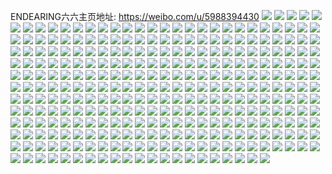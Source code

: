 ENDEARING六六主页地址: https://weibo.com/u/5988394430 
![](https://wx4.sinaimg.cn/mw2000/006xgGWWly1h9e01w6tvcj30zn1fckin.jpg) 
![](https://wx4.sinaimg.cn/mw2000/006xgGWWly1h9e01wlhxoj30zk1be15h.jpg) 
![](https://wx4.sinaimg.cn/mw2000/006xgGWWly1h9e01nsgfjj31o02807wh.jpg) 
![](https://wx4.sinaimg.cn/mw2000/006xgGWWly1h9893dg6o5j30o30uwdl2.jpg) 
![](https://wx4.sinaimg.cn/mw2000/006xgGWWly1h9893dqefij30nh0uowi0.jpg) 
![](https://wx4.sinaimg.cn/mw2000/006xgGWWly1h962uv27cnj31yc0wi4qp.jpg) 
![](https://wx4.sinaimg.cn/mw2000/006xgGWWly1h962v066c4j31yc0wi4qp.jpg) 
![](https://wx4.sinaimg.cn/mw2000/006xgGWWly1h962uwkbicj31yc0wib29.jpg) 
![](https://wx4.sinaimg.cn/mw2000/006xgGWWly1h962uydmwoj31yc0wib29.jpg) 
![](https://wx4.sinaimg.cn/mw2000/006xgGWWly1h95umk3745j30u01sx494.jpg) 
![](https://wx4.sinaimg.cn/mw2000/006xgGWWly1h8xre4f1rbj31o0280as6.jpg) 
![](https://wx4.sinaimg.cn/mw2000/006xgGWWly1h8xre2g7eoj31o0280dy6.jpg) 
![](https://wx4.sinaimg.cn/mw2000/006xgGWWly1h8xre3pvrxj31o0280b29.jpg) 
![](https://wx4.sinaimg.cn/mw2000/006xgGWWly1h8xre1gtnyj31o0280e81.jpg) 
![](https://wx4.sinaimg.cn/mw2000/006xgGWWly1h8wty3c5m5j32c0340b2a.jpg) 
![](https://wx4.sinaimg.cn/mw2000/006xgGWWly1h8wty4hj3hj32c03404qq.jpg) 
![](https://wx4.sinaimg.cn/mw2000/006xgGWWly1h8qtx6lh8jj31400u0gsi.jpg) 
![](https://wx4.sinaimg.cn/mw2000/006xgGWWly1h8qtxzno84j30mt0ufjur.jpg) 
![](https://wx4.sinaimg.cn/mw2000/006xgGWWly1h8qtrsv58uj30u0140aim.jpg) 
![](https://wx4.sinaimg.cn/mw2000/006xgGWWly1h8qtx72ly0j31400u0qad.jpg) 
![](https://wx4.sinaimg.cn/mw2000/006xgGWWly1h8qty5vusqj30p80pr77a.jpg) 
![](https://wx4.sinaimg.cn/mw2000/006xgGWWly1h8qtry35boj30u0140jzb.jpg) 
![](https://wx4.sinaimg.cn/mw2000/006xgGWWly1h8qtxf39h1j30r70wbtf1.jpg) 
![](https://wx4.sinaimg.cn/mw2000/006xgGWWly1h8qtx7ulnsj30u0140qb2.jpg) 
![](https://wx4.sinaimg.cn/mw2000/006xgGWWly1h8qtx88pr9j30u0140gtz.jpg) 
![](https://wx4.sinaimg.cn/mw2000/006xgGWWly1h8ff8g3hgkj31o03vwhap.jpg) 
![](https://wx4.sinaimg.cn/mw2000/006xgGWWly1h89lmp5jt5j30u01o0wsa.jpg) 
![](https://wx4.sinaimg.cn/mw2000/006xgGWWly1h89lmworqjj30u01tials.jpg) 
![](https://wx4.sinaimg.cn/mw2000/006xgGWWly1h89lmkv8syj30u01eck4j.jpg) 
![](https://wx4.sinaimg.cn/mw2000/006xgGWWly1h89lmom07oj30u012sn55.jpg) 
![](https://wx4.sinaimg.cn/mw2000/006xgGWWly1h89lmli80ij30u01yaaov.jpg) 
![](https://wx4.sinaimg.cn/mw2000/006xgGWWly1h89lmovqxxj30r90wsjwe.jpg) 
![](https://wx4.sinaimg.cn/mw2000/006xgGWWly1h87ezev7tsj31o0280u0x.jpg) 
![](https://wx4.sinaimg.cn/mw2000/006xgGWWly1h87ezi7oljj31o0280kjm.jpg) 
![](https://wx4.sinaimg.cn/mw2000/006xgGWWly1h87ezlhfisj31o01o0qv5.jpg) 
![](https://wx4.sinaimg.cn/mw2000/006xgGWWly1h87ezdn6v9j31o0280kjm.jpg) 
![](https://wx4.sinaimg.cn/mw2000/006xgGWWly1h84kropahej30u00u0483.jpg) 
![](https://wx4.sinaimg.cn/mw2000/006xgGWWly1h84krlbo9fj30u00u00yy.jpg) 
![](https://wx4.sinaimg.cn/mw2000/006xgGWWly1h84kwb6e2rj30u014047d.jpg) 
![](https://wx4.sinaimg.cn/mw2000/006xgGWWly1h84krie8sbj30u0190wqs.jpg) 
![](https://wx4.sinaimg.cn/mw2000/006xgGWWly1h84krkhh61j30u01907f3.jpg) 
![](https://wx4.sinaimg.cn/mw2000/006xgGWWly1h84krjhx10j30u01a44ah.jpg) 
![](https://wx4.sinaimg.cn/mw2000/006xgGWWly1h7yvx0f1odj31o0280npe.jpg) 
![](https://wx4.sinaimg.cn/mw2000/006xgGWWly1h7yvus1sagj31hx1vf1ky.jpg) 
![](https://wx4.sinaimg.cn/mw2000/006xgGWWly1h7yvsv3p4pj31o0280npe.jpg) 
![](https://wx4.sinaimg.cn/mw2000/006xgGWWly1h7yvypogj8j30sd0wstlr.jpg) 
![](https://wx4.sinaimg.cn/mw2000/006xgGWWly1h7yvs15wr3j31o0280npe.jpg) 
![](https://wx4.sinaimg.cn/mw2000/006xgGWWly1h7yvy1a0mdj30u0140dwi.jpg) 
![](https://wx4.sinaimg.cn/mw2000/006xgGWWly1h7yvzqxjx2j30u0140qde.jpg) 
![](https://wx4.sinaimg.cn/mw2000/006xgGWWly1h7yw070ydgj30u014012p.jpg) 
![](https://wx4.sinaimg.cn/mw2000/006xgGWWly1h7yw019zizj30ti0tijww.jpg) 
![](https://wx4.sinaimg.cn/mw2000/006xgGWWly1h7yw1cq0prj30ov0ymwq1.jpg) 
![](https://wx4.sinaimg.cn/mw2000/006xgGWWly1h7yvrz4kmhj31o0280e82.jpg) 
![](https://wx4.sinaimg.cn/mw2000/006xgGWWly1h7yvpg0svlj31o0280x6p.jpg) 
![](https://wx4.sinaimg.cn/mw2000/006xgGWWly1h7yvphxbu3j31ho1hokfd.jpg) 
![](https://wx4.sinaimg.cn/mw2000/006xgGWWly1h7y5if0pk3j33402c0hdv.jpg) 
![](https://wx4.sinaimg.cn/mw2000/006xgGWWly1h7vu6nkptwj30mq0d2jrg.jpg) 
![](https://wx4.sinaimg.cn/mw2000/006xgGWWly1h7vp60tlboj30wi1yc1ky.jpg) 
![](https://wx4.sinaimg.cn/mw2000/006xgGWWly1h7vp63lgdjj30wi1ychdu.jpg) 
![](https://wx4.sinaimg.cn/mw2000/006xgGWWly1h7un1k1k12j30wi1ycb29.jpg) 
![](https://wx4.sinaimg.cn/mw2000/006xgGWWgy1h7mlxcbf1lj30q90q9th3.jpg) 
![](https://wx4.sinaimg.cn/mw2000/006xgGWWgy1h7mlxbu0hlj30tz0tz7du.jpg) 
![](https://wx4.sinaimg.cn/mw2000/006xgGWWgy1h7mlxcrtoxj30s20s2tgy.jpg) 
![](https://wx4.sinaimg.cn/mw2000/006xgGWWgy1h7mlxdb7ucj30u00u0gtn.jpg) 
![](https://wx4.sinaimg.cn/mw2000/006xgGWWly1h7ldu5slqij32c0340kjp.jpg) 
![](https://wx4.sinaimg.cn/mw2000/006xgGWWly1h7ldup6z3lj31o04g0b2b.jpg) 
![](https://wx4.sinaimg.cn/mw2000/006xgGWWly1h7ldu6w2vbj30u01vawoq.jpg) 
![](https://wx4.sinaimg.cn/mw2000/006xgGWWly1h7lduf59xhj32805004qt.jpg) 
![](https://wx4.sinaimg.cn/mw2000/006xgGWWly1h7ldoar446j31o02807wi.jpg) 
![](https://wx4.sinaimg.cn/mw2000/006xgGWWly1h7ldodkpm2j32801o07wi.jpg) 
![](https://wx4.sinaimg.cn/mw2000/006xgGWWly1h7ghv9pqajj31qz2tp4qs.jpg) 
![](https://wx4.sinaimg.cn/mw2000/006xgGWWly1h7ghvjn0flj319e1ykb29.jpg) 
![](https://wx4.sinaimg.cn/mw2000/006xgGWWly1h7ghvxhqjoj32c03404qs.jpg) 
![](https://wx4.sinaimg.cn/mw2000/006xgGWWly1h7ghxupt3fj33402c04qs.jpg) 
![](https://wx4.sinaimg.cn/mw2000/006xgGWWly1h7ghx9a114j30u0140jue.jpg) 
![](https://wx4.sinaimg.cn/mw2000/006xgGWWly1h7ghxjh0bcj32c0340h67.jpg) 
![](https://wx4.sinaimg.cn/mw2000/006xgGWWly1h7ghxozd7dj30sw13xk40.jpg) 
![](https://wx4.sinaimg.cn/mw2000/006xgGWWly1h7ghuxsb8uj30ey0qfgm8.jpg) 
![](https://wx4.sinaimg.cn/mw2000/006xgGWWly1h7ghz36qm7j32c034013w.jpg) 
![](https://wx4.sinaimg.cn/mw2000/006xgGWWly1h7ghx41lc7j32vh25mb2c.jpg) 
![](https://wx4.sinaimg.cn/mw2000/006xgGWWly1h7ghxzvd7dj31i814o4k6.jpg) 
![](https://wx4.sinaimg.cn/mw2000/006xgGWWly1h7ghyr2uinj33402c0b29.jpg) 
![](https://wx4.sinaimg.cn/mw2000/006xgGWWly1h7ghws9dtfj33402c04qt.jpg) 
![](https://wx4.sinaimg.cn/mw2000/006xgGWWly1h7ghxyw6ifj32c0340n7l.jpg) 
![](https://wx4.sinaimg.cn/mw2000/006xgGWWly1h7ghxee3rfj310n1niaet.jpg) 
![](https://wx4.sinaimg.cn/mw2000/006xgGWWly1h7ghz49ns8j30wi19mmyi.jpg) 
![](https://wx4.sinaimg.cn/mw2000/006xgGWWly1h7ghxo18i0j32s72354qr.jpg) 
![](https://wx4.sinaimg.cn/mw2000/006xgGWWly1h7ghywzhlmj31c0201qv6.jpg) 
![](https://wx4.sinaimg.cn/mw2000/006xgGWWly1h7ejmh0i7gj33402c04gy.jpg) 
![](https://wx4.sinaimg.cn/mw2000/006xgGWWly1h7ejmjbai9j32c03401l0.jpg) 
![](https://wx4.sinaimg.cn/mw2000/006xgGWWly1h7ejn3dizsj32c0340x6q.jpg) 
![](https://wx4.sinaimg.cn/mw2000/006xgGWWly1h7ejmc03v7j31o0280b2a.jpg) 
![](https://wx4.sinaimg.cn/mw2000/006xgGWWly1h7ejmwaspej30y71idnnj.jpg) 
![](https://wx4.sinaimg.cn/mw2000/006xgGWWly1h7ejmddvtwj32c0340kjm.jpg) 
![](https://wx4.sinaimg.cn/mw2000/006xgGWWly1h7ejmfbpcjj32c0340n7t.jpg) 
![](https://wx4.sinaimg.cn/mw2000/006xgGWWly1h7ejmowklvj33402c0b2d.jpg) 
![](https://wx4.sinaimg.cn/mw2000/006xgGWWly1h7ejmuk48aj333z2bzhdv.jpg) 
![](https://wx4.sinaimg.cn/mw2000/006xgGWWly1h7b1jmxizkj31400l6tam.jpg) 
![](https://wx4.sinaimg.cn/mw2000/006xgGWWly1h77jggax7pj30u00ya46e.jpg) 
![](https://wx4.sinaimg.cn/mw2000/006xgGWWly1h77jgh24y5j30z00u011p.jpg) 
![](https://wx4.sinaimg.cn/mw2000/006xgGWWly1h77jgwpq0rj32ba367jvc.jpg) 
![](https://wx4.sinaimg.cn/mw2000/006xgGWWly1h77jgy32k4j30wi1y8wif.jpg) 
![](https://wx4.sinaimg.cn/mw2000/006xgGWWly1h77jgvi9ctj30lr0sgn30.jpg) 
![](https://wx4.sinaimg.cn/mw2000/006xgGWWly1h77jh2icopj30uq0i3q94.jpg) 
![](https://wx4.sinaimg.cn/mw2000/006xgGWWly1h77jgkuax6j33402c0e3c.jpg) 
![](https://wx4.sinaimg.cn/mw2000/006xgGWWly1h77jgjg8e5j31o0280jvf.jpg) 
![](https://wx4.sinaimg.cn/mw2000/006xgGWWly1h72s9twh0uj31o0280qit.jpg) 
![](https://wx4.sinaimg.cn/mw2000/006xgGWWly1h72s9rijbuj31o0280wsn.jpg) 
![](https://wx4.sinaimg.cn/mw2000/006xgGWWly1h72s9vdf24j31o0280gxa.jpg) 
![](https://wx4.sinaimg.cn/mw2000/006xgGWWly1h71qp2yvv0j31o02807pe.jpg) 
![](https://wx4.sinaimg.cn/mw2000/006xgGWWly1h71qp7e76yj30wi1yc4k2.jpg) 
![](https://wx4.sinaimg.cn/mw2000/006xgGWWly1h6zf8f8rvlj30wi1ycb29.jpg) 
![](https://wx4.sinaimg.cn/mw2000/006xgGWWly1h6zf8fwd6oj31n918gahu.jpg) 
![](https://wx4.sinaimg.cn/mw2000/006xgGWWly1h6x2d0wyktj31o0280e81.jpg) 
![](https://wx4.sinaimg.cn/mw2000/006xgGWWly1h6x2d2p8goj31o0280dpo.jpg) 
![](https://wx4.sinaimg.cn/mw2000/006xgGWWly1h6x2d4pgdyj31o0280e81.jpg) 
![](https://wx4.sinaimg.cn/mw2000/006xgGWWly1h6qz1ytpflj31o0280kjl.jpg) 
![](https://wx4.sinaimg.cn/mw2000/006xgGWWly1h6qz2021psj31o0280kjl.jpg) 
![](https://wx4.sinaimg.cn/mw2000/006xgGWWly1h6q4tv8op4j30lh1c60y0.jpg) 
![](https://wx4.sinaimg.cn/mw2000/006xgGWWly1h6q4twtll1j30lq2bathr.jpg) 
![](https://wx4.sinaimg.cn/mw2000/006xgGWWly1h6q4tvtx89j30jj19odjc.jpg) 
![](https://wx4.sinaimg.cn/mw2000/006xgGWWly1h6q4txi49oj30lk1as43g.jpg) 
![](https://wx4.sinaimg.cn/mw2000/006xgGWWly1h6mn9dpisaj30sv0q6tb8.jpg) 
![](https://wx4.sinaimg.cn/mw2000/006xgGWWly1h6mn9f84w1j30td0ld750.jpg) 
![](https://wx4.sinaimg.cn/mw2000/006xgGWWly1h6mn9er33yj30t512p7e1.jpg) 
![](https://wx4.sinaimg.cn/mw2000/006xgGWWly1h6lcfijb2zj30mm0xwacb.jpg) 
![](https://wx4.sinaimg.cn/mw2000/006xgGWWly1h6lcgiyex7j31o0280gvw.jpg) 
![](https://wx4.sinaimg.cn/mw2000/006xgGWWly1h6c7577a2zj319535sn8r.jpg) 
![](https://wx4.sinaimg.cn/mw2000/006xgGWWly1h6c75chv3cj32804wsu10.jpg) 
![](https://wx4.sinaimg.cn/mw2000/006xgGWWly1h6c75zuvz7j323u35shdw.jpg) 
![](https://wx4.sinaimg.cn/mw2000/006xgGWWly1h6c75pl8ksj32c03404qp.jpg) 
![](https://wx4.sinaimg.cn/mw2000/006xgGWWly1h6c764rm3bj32861s2npe.jpg) 
![](https://wx4.sinaimg.cn/mw2000/006xgGWWly1h6c76lo6w7j31o0280x40.jpg) 
![](https://wx4.sinaimg.cn/mw2000/006xgGWWly1h62z9q3mcuj31o0280e82.jpg) 
![](https://wx4.sinaimg.cn/mw2000/006xgGWWly1h62z9ufbwpj31o02801kz.jpg) 
![](https://wx4.sinaimg.cn/mw2000/006xgGWWly1h62za1w4s7j31o02804qq.jpg) 
![](https://wx4.sinaimg.cn/mw2000/006xgGWWly1h62z9jnbwzj31o0280b2a.jpg) 
![](https://wx4.sinaimg.cn/mw2000/006xgGWWly1h62za7cx0xj31o0280ncf.jpg) 
![](https://wx4.sinaimg.cn/mw2000/006xgGWWly1h62zag2n0kj31o0280npe.jpg) 
![](https://wx4.sinaimg.cn/mw2000/006xgGWWly1h62zbf7fgaj31o02807wi.jpg) 
![](https://wx4.sinaimg.cn/mw2000/006xgGWWly1h62zksj1fzj31o02807wi.jpg) 
![](https://wx4.sinaimg.cn/mw2000/006xgGWWly1h62zkn6jsoj31o02804qq.jpg) 
![](https://wx4.sinaimg.cn/mw2000/006xgGWWly1h5vl6wt7uhj30u01sx441.jpg) 
![](https://wx4.sinaimg.cn/mw2000/006xgGWWly1h5uvqub9rbj32c0340qv5.jpg) 
![](https://wx4.sinaimg.cn/mw2000/006xgGWWly1h5tr2emkn5j30wi1ycdyt.jpg) 
![](https://wx4.sinaimg.cn/mw2000/006xgGWWly1h5rjr2lz2fj30u01sygve.jpg) 
![](https://wx4.sinaimg.cn/mw2000/006xgGWWgy1h5rauc71qwj30ph0f60u0.jpg) 
![](https://wx4.sinaimg.cn/mw2000/006xgGWWgy1h5rauckbhej30pd0hbdhh.jpg) 
![](https://wx4.sinaimg.cn/mw2000/006xgGWWgy1h5raubm940j30pm0bswfm.jpg) 
![](https://wx4.sinaimg.cn/mw2000/006xgGWWly1h5m6lyvjh9j30u00bk3zu.jpg) 
![](https://wx4.sinaimg.cn/mw2000/006xgGWWly1h5e4i8jes7j30wi1ycqoy.jpg) 
![](https://wx4.sinaimg.cn/mw2000/006xgGWWgy1h5d561ttllj31o0280qv6.jpg) 
![](https://wx4.sinaimg.cn/mw2000/006xgGWWgy1h5d564ekzuj31o0280kjm.jpg) 
![](https://wx4.sinaimg.cn/mw2000/006xgGWWgy1h5d56abgiwj31o0280qv6.jpg) 
![](https://wx4.sinaimg.cn/mw2000/006xgGWWgy1h5d56iinlgj31o0280u0y.jpg) 
![](https://wx4.sinaimg.cn/mw2000/006xgGWWgy1h5d56q6bppj31o0280npe.jpg) 
![](https://wx4.sinaimg.cn/mw2000/006xgGWWgy1h5d56ek1s3j31o0280npe.jpg) 
![](https://wx4.sinaimg.cn/mw2000/006xgGWWgy1h5d56mgs7ej31o0280u0y.jpg) 
![](https://wx4.sinaimg.cn/mw2000/006xgGWWgy1h5d571b94zj31o0280npe.jpg) 
![](https://wx4.sinaimg.cn/mw2000/006xgGWWgy1h5d566kkqxj31pd1o0x6p.jpg) 
![](https://wx4.sinaimg.cn/mw2000/006xgGWWly1h57vanlqyij30ut0u0qei.jpg) 
![](https://wx4.sinaimg.cn/mw2000/006xgGWWly1h57vap0mnej30u01j5qm2.jpg) 
![](https://wx4.sinaimg.cn/mw2000/006xgGWWly1h57vapqnlvj31400u0wtq.jpg) 
![](https://wx4.sinaimg.cn/mw2000/006xgGWWly1h57vao58g0j310n0u07cz.jpg) 
![](https://wx4.sinaimg.cn/mw2000/006xgGWWly1h57vamy7vdj31400u0wp4.jpg) 
![](https://wx4.sinaimg.cn/mw2000/006xgGWWly1h57valpfblj30u01ultgl.jpg) 
![](https://wx4.sinaimg.cn/mw2000/006xgGWWly1h57vameokrj30u01adqi5.jpg) 
![](https://wx4.sinaimg.cn/mw2000/006xgGWWly1h57val6lt5j30u012u4dw.jpg) 
![](https://wx4.sinaimg.cn/mw2000/006xgGWWly1h4yjbcpgknj30u01zsn7h.jpg) 
![](https://wx4.sinaimg.cn/mw2000/006xgGWWly1h4yjba5ww0j30u01wun5y.jpg) 
![](https://wx4.sinaimg.cn/mw2000/006xgGWWly1h4yjby9hjqj30u01s1qct.jpg) 
![](https://wx4.sinaimg.cn/mw2000/006xgGWWly1h4yjattyxfj30u014kn4x.jpg) 
![](https://wx4.sinaimg.cn/mw2000/006xgGWWly1h4yjasz76rj30u0140gt6.jpg) 
![](https://wx4.sinaimg.cn/mw2000/006xgGWWly1h4yjbaufakj30u01oyn62.jpg) 
![](https://wx4.sinaimg.cn/mw2000/006xgGWWly1h4yjbbsjh7j30u01rmajp.jpg) 
![](https://wx4.sinaimg.cn/mw2000/006xgGWWly1h4yjcj5gijj30u021pduc.jpg) 
![](https://wx4.sinaimg.cn/mw2000/006xgGWWly1h4v2if4reyj30u00u0jwd.jpg) 
![](https://wx4.sinaimg.cn/mw2000/006xgGWWly1h4v2ietd5uj30u014010k.jpg) 
![](https://wx4.sinaimg.cn/mw2000/006xgGWWly1h4rifmhjl6j30u0140n93.jpg) 
![](https://wx4.sinaimg.cn/mw2000/006xgGWWly1h4rifl04b5j30u0140dq4.jpg) 
![](https://wx4.sinaimg.cn/mw2000/006xgGWWly1h4rifnmrcsj30u014049l.jpg) 
![](https://wx4.sinaimg.cn/mw2000/006xgGWWly1h4q1dewtyaj30pj154tdl.jpg) 
![](https://wx4.sinaimg.cn/mw2000/006xgGWWly1h4pe8gakc3j30u01f7dq5.jpg) 
![](https://wx4.sinaimg.cn/mw2000/006xgGWWly1h4pe8ih4z2j30u00xrte2.jpg) 
![](https://wx4.sinaimg.cn/mw2000/006xgGWWly1h4pe8hsd5ij30u01dyn8d.jpg) 
![](https://wx4.sinaimg.cn/mw2000/006xgGWWly1h4pe8jmormj31400u0473.jpg) 
![](https://wx4.sinaimg.cn/mw2000/006xgGWWly1h4pe8f1ma3j30ag04q0sp.jpg) 
![](https://wx4.sinaimg.cn/mw2000/006xgGWWly1h4lx610n0ij30tl13u10l.jpg) 
![](https://wx4.sinaimg.cn/mw2000/006xgGWWly1h4lx5sxnh6j30ki0qvtcn.jpg) 
![](https://wx4.sinaimg.cn/mw2000/006xgGWWly1h4lx7b28b1j30qd0yz44g.jpg) 
![](https://wx4.sinaimg.cn/mw2000/006xgGWWly1h4lx4bculzj31400u07dh.jpg) 
![](https://wx4.sinaimg.cn/mw2000/006xgGWWly1h4lx9j8zz6j30tr0lu780.jpg) 
![](https://wx4.sinaimg.cn/mw2000/006xgGWWly1h4lx4cnl6uj31400u0n70.jpg) 
![](https://wx4.sinaimg.cn/mw2000/006xgGWWgy1h4h1pjmpjwj30wi15xtp2.jpg) 
![](https://wx4.sinaimg.cn/mw2000/006xgGWWly1h4dqn6w9sjj32801o0npd.jpg) 
![](https://wx4.sinaimg.cn/mw2000/006xgGWWly1h4dqnucsnbj31o04g0hdv.jpg) 
![](https://wx4.sinaimg.cn/mw2000/006xgGWWly1h4dqnoriryj324e1jx1ky.jpg) 
![](https://wx4.sinaimg.cn/mw2000/006xgGWWly1h4dqncyx6vj31o0280u0x.jpg) 
![](https://wx4.sinaimg.cn/mw2000/006xgGWWly1h4dqn8sdx2j31c61ewduf.jpg) 
![](https://wx4.sinaimg.cn/mw2000/006xgGWWly1h4dqnuwpo8j30u0140qch.jpg) 
![](https://wx4.sinaimg.cn/mw2000/006xgGWWly1h4dqnse076j32ja35skjn.jpg) 
![](https://wx4.sinaimg.cn/mw2000/006xgGWWly1h4dqnm39f1j31020jftey.jpg) 
![](https://wx4.sinaimg.cn/mw2000/006xgGWWly1h4dqnlh4ehj31qvcmze89.jpg) 
![](https://wx4.sinaimg.cn/mw2000/006xgGWWly1h4catyxy6cj30wi1yce81.jpg) 
![](https://wx4.sinaimg.cn/mw2000/006xgGWWly1h48nx29vunj31o0280kjm.jpg) 
![](https://wx4.sinaimg.cn/mw2000/006xgGWWly1h48o0wo3tyj32803afe82.jpg) 
![](https://wx4.sinaimg.cn/mw2000/006xgGWWly1h48ny91p70j32801o0npd.jpg) 
![](https://wx4.sinaimg.cn/mw2000/006xgGWWly1h48nz0vg0vj32c05xlqv8.jpg) 
![](https://wx4.sinaimg.cn/mw2000/006xgGWWly1h48nykgjnlj32c05v8hdv.jpg) 
![](https://wx4.sinaimg.cn/mw2000/006xgGWWly1h48o6q46udj30u019q7r4.jpg) 
![](https://wx4.sinaimg.cn/mw2000/006xgGWWly1h46scgv5asj30px13wng7.jpg) 
![](https://wx4.sinaimg.cn/mw2000/006xgGWWly1h46s3e8m79j32c04xpb2c.jpg) 
![](https://wx4.sinaimg.cn/mw2000/006xgGWWly1h46s71u6ybj32c0340b2a.jpg) 
![](https://wx4.sinaimg.cn/mw2000/006xgGWWly1h46s1w3t1lj32c0340e82.jpg) 
![](https://wx4.sinaimg.cn/mw2000/006xgGWWly1h46s6w7ytkj32804mohdw.jpg) 
![](https://wx4.sinaimg.cn/mw2000/006xgGWWly1h46s5l3eqoj32c03401l1.jpg) 
![](https://wx4.sinaimg.cn/mw2000/006xgGWWly1h46scekdxij31o0280e82.jpg) 
![](https://wx4.sinaimg.cn/mw2000/006xgGWWly1h46s3vtvz5j329e2c0npf.jpg) 
![](https://wx4.sinaimg.cn/mw2000/006xgGWWly1h46s4exrd8j32801o0kjm.jpg) 
![](https://wx4.sinaimg.cn/mw2000/006xgGWWly1h442ar9b7yj319p1k4kjl.jpg) 
![](https://wx4.sinaimg.cn/mw2000/006xgGWWly1h442b4q52hj32c03407wk.jpg) 
![](https://wx4.sinaimg.cn/mw2000/006xgGWWly1h442be9zw8j31o0280u0z.jpg) 
![](https://wx4.sinaimg.cn/mw2000/006xgGWWly1h4344x5s31j31o0280e81.jpg) 
![](https://wx4.sinaimg.cn/mw2000/006xgGWWly1h43451qfufj31o0280e81.jpg) 
![](https://wx4.sinaimg.cn/mw2000/006xgGWWly1h434548cksj32801o0e81.jpg) 
![](https://wx4.sinaimg.cn/mw2000/006xgGWWly1h43456stbgj32801o0hdt.jpg) 
![](https://wx4.sinaimg.cn/mw2000/006xgGWWly1h422pmx7b9j32c03407wi.jpg) 
![](https://wx4.sinaimg.cn/mw2000/006xgGWWly1h422pokr6ej32c0340npe.jpg) 
![](https://wx4.sinaimg.cn/mw2000/006xgGWWly1h41qpw5skcj30u00hwjtr.jpg) 
![](https://wx4.sinaimg.cn/mw2000/006xgGWWly1h40zlnvqi7j30my12vgrn.jpg) 
![](https://wx4.sinaimg.cn/mw2000/006xgGWWly1h40zlee1u4j31dv2bkb29.jpg) 
![](https://wx4.sinaimg.cn/mw2000/006xgGWWly1h40zn2qreej30gp0ohdiw.jpg) 
![](https://wx4.sinaimg.cn/mw2000/006xgGWWly1h40zm7wdzoj30d60jnjui.jpg) 
![](https://wx4.sinaimg.cn/mw2000/006xgGWWly1h3ztjulyadj30wi2udnc4.jpg) 
![](https://wx4.sinaimg.cn/mw2000/006xgGWWly1h3ztk1w3x8j33344moe83.jpg) 
![](https://wx4.sinaimg.cn/mw2000/006xgGWWly1h3ztjyz2z9j32bc4dze84.jpg) 
![](https://wx4.sinaimg.cn/mw2000/006xgGWWly1h3ztk7h5vtj318z1nzdv9.jpg) 
![](https://wx4.sinaimg.cn/mw2000/006xgGWWly1h3ztjvs0xyj31o026n4i6.jpg) 
![](https://wx4.sinaimg.cn/mw2000/006xgGWWly1h3yqnk71l8j30sg1sye46.jpg) 
![](https://wx4.sinaimg.cn/mw2000/006xgGWWly1h3yqnibbs3j30sg1s0173.jpg) 
![](https://wx4.sinaimg.cn/mw2000/006xgGWWly1h3yqnjbe4nj30sg1t31kx.jpg) 
![](https://wx4.sinaimg.cn/mw2000/006xgGWWly1h3yqnldwowj30sg1rz1i8.jpg) 
![](https://wx4.sinaimg.cn/mw2000/006xgGWWly1h3yp4p7pisj32c0680b2d.jpg) 
![](https://wx4.sinaimg.cn/mw2000/006xgGWWly1h3yp4i66jcj324c35sqv6.jpg) 
![](https://wx4.sinaimg.cn/mw2000/006xgGWWly1h3yp4eggzlj30xp35s4qq.jpg) 
![](https://wx4.sinaimg.cn/mw2000/006xgGWWly1h3yp4kpj3uj323u35s1l0.jpg) 
![](https://wx4.sinaimg.cn/mw2000/006xgGWWly1h3yp46l31uj31hu1z31ky.jpg) 
![](https://wx4.sinaimg.cn/mw2000/006xgGWWly1h3yp49gworj33407017wn.jpg) 
![](https://wx4.sinaimg.cn/mw2000/006xgGWWly1h3yp4bsyf4j33404o0kjn.jpg) 
![](https://wx4.sinaimg.cn/mw2000/006xgGWWly1h3yp4rld7cj3340700u12.jpg) 
![](https://wx4.sinaimg.cn/mw2000/006xgGWWly1h3yp4ng8sqj32c05apu10.jpg) 
![](https://wx4.sinaimg.cn/mw2000/006xgGWWly1h3ttqfcxx1j30ku0ohgxo.jpg) 
![](https://wx4.sinaimg.cn/mw2000/006xgGWWly1h3sggtnajij33402c04qt.jpg) 
![](https://wx4.sinaimg.cn/mw2000/006xgGWWly1h3sggl6npmj31o0280hdt.jpg) 
![](https://wx4.sinaimg.cn/mw2000/006xgGWWly1h3sggki1epj308g086t9d.jpg) 
![](https://wx4.sinaimg.cn/mw2000/006xgGWWly1h3sggv6c1nj31o0280kjl.jpg) 
![](https://wx4.sinaimg.cn/mw2000/006xgGWWly1h3sggqfbnoj30wi1ycqv5.jpg) 
![](https://wx4.sinaimg.cn/mw2000/006xgGWWly1h3qfsx1p45j31gm1o0b29.jpg) 
![](https://wx4.sinaimg.cn/mw2000/006xgGWWly1h3ob1k5ivhj32801o0kjl.jpg) 
![](https://wx4.sinaimg.cn/mw2000/006xgGWWly1h3ob1che8qj30u01hc4b5.jpg) 
![](https://wx4.sinaimg.cn/mw2000/006xgGWWly1h3nto51wwaj30wi0vw476.jpg) 
![](https://wx4.sinaimg.cn/mw2000/006xgGWWly1h3nto6wu3ij30wi191dnb.jpg) 
![](https://wx4.sinaimg.cn/mw2000/006xgGWWly1h3nto7wi78j30wi15waid.jpg) 
![](https://wx4.sinaimg.cn/mw2000/006xgGWWly1h3nto5xmr5j30k00jjgnv.jpg) 
![](https://wx4.sinaimg.cn/mw2000/006xgGWWly1h3ntoioc7rj30wi1ycwyh.jpg) 
![](https://wx4.sinaimg.cn/mw2000/006xgGWWly1h3ntphcadcj30wi088wgb.jpg) 
![](https://wx4.sinaimg.cn/mw2000/006xgGWWly1h3jhv0d2zgj31tj1054qp.jpg) 
![](https://wx4.sinaimg.cn/mw2000/006xgGWWly1h3jhv5anyvj30sg1mnkis.jpg) 
![](https://wx4.sinaimg.cn/mw2000/006xgGWWly1h3jhv3lcn7j318314cnhn.jpg) 
![](https://wx4.sinaimg.cn/mw2000/006xgGWWly1h3jhuxjpftj31lc1l4hdt.jpg) 
![](https://wx4.sinaimg.cn/mw2000/006xgGWWly1h3j460d8imj319a1kqe81.jpg) 
![](https://wx4.sinaimg.cn/mw2000/006xgGWWly1h3j46791hfj33404o01l6.jpg) 
![](https://wx4.sinaimg.cn/mw2000/006xgGWWly1h3j46bc907j333u434kjs.jpg) 
![](https://wx4.sinaimg.cn/mw2000/006xgGWWly1h3j46giq3sj31ig0zy1kx.jpg) 
![](https://wx4.sinaimg.cn/mw2000/006xgGWWly1h3j46foahlj33402c0x6s.jpg) 
![](https://wx4.sinaimg.cn/mw2000/006xgGWWly1h3j46ob6zrj33402c04qt.jpg) 
![](https://wx4.sinaimg.cn/mw2000/006xgGWWly1h3g9a64090j327h2xzhdu.jpg) 
![](https://wx4.sinaimg.cn/mw2000/006xgGWWly1h3g9a1slz4j30xz0vtdk8.jpg) 
![](https://wx4.sinaimg.cn/mw2000/006xgGWWly1h3g9a7strvj316t17rh2q.jpg) 
![](https://wx4.sinaimg.cn/mw2000/006xgGWWly1h3g9a7auaaj311x17zapc.jpg) 
![](https://wx4.sinaimg.cn/mw2000/006xgGWWly1h3foznu9z0j30wi1yc4b2.jpg) 
![](https://wx4.sinaimg.cn/mw2000/006xgGWWly1h3fozoojo1j30wi0n8wi7.jpg) 
![](https://wx4.sinaimg.cn/mw2000/006xgGWWly1h3f38qjcivj30op0u1ad2.jpg) 
![](https://wx4.sinaimg.cn/mw2000/006xgGWWly1h33hv1p6dlj30tz0c5q4r.jpg) 
![](https://wx4.sinaimg.cn/mw2000/006xgGWWly1h33bjj8ddmj30u00qkznn.jpg) 
![](https://wx4.sinaimg.cn/mw2000/006xgGWWly1h33a6s5mwzj30u00kctd4.jpg) 
![](https://wx4.sinaimg.cn/mw2000/006xgGWWly1h32bjinen6j30nz0nzq9b.jpg) 
![](https://wx4.sinaimg.cn/mw2000/006xgGWWly1h32bjjqo8jj30u00u0tim.jpg) 
![](https://wx4.sinaimg.cn/mw2000/006xgGWWly1h32bjk5f36j30mv0mvjuj.jpg) 
![](https://wx4.sinaimg.cn/mw2000/006xgGWWly1h32bjkqtp2j30o90o9dml.jpg) 
![](https://wx4.sinaimg.cn/mw2000/006xgGWWly1h3115pzfjlj31o0280b29.jpg) 
![](https://wx4.sinaimg.cn/mw2000/006xgGWWly1h3115oz3oaj31o0280e82.jpg) 
![](https://wx4.sinaimg.cn/mw2000/006xgGWWly1h3115n29n1j31o0280atx.jpg) 
![](https://wx4.sinaimg.cn/mw2000/006xgGWWly1h3115qnvkcj30tp17k4ar.jpg) 
![](https://wx4.sinaimg.cn/mw2000/006xgGWWly1h2ze816e9tj30k00prn3m.jpg) 
![](https://wx4.sinaimg.cn/mw2000/006xgGWWly1h2rxmctp0yj32bcbic7wq.jpg) 
![](https://wx4.sinaimg.cn/mw2000/006xgGWWly1h2rxflrd8jj32llcn3b2g.jpg) 
![](https://wx4.sinaimg.cn/mw2000/006xgGWWly1h2rx7w0q9tj321xcn47wo.jpg) 
![](https://wx4.sinaimg.cn/mw2000/006xgGWWly1h2rx89syrzj31uccmz4qw.jpg) 
![](https://wx4.sinaimg.cn/mw2000/006xgGWWly1h2rxda9jm7j31gecn2u12.jpg) 
![](https://wx4.sinaimg.cn/mw2000/006xgGWWly1h2rxbccb5jj32itcn4npn.jpg) 
